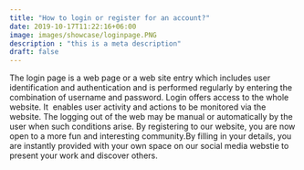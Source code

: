 ```yaml
---
title: "How to login or register for an account?"
date: 2019-10-17T11:22:16+06:00
image: images/showcase/loginpage.PNG
description : "this is a meta description"
draft: false
---
```


 The login page is a web page or a web site entry which includes user identification and authentication and is performed regularly by entering the combination of username and password. Login offers access to the whole website. It  enables user activity and actions to be monitored via the website. The logging out of the web may be manual or automatically by the user when such conditions arise. By registering to our website, you are now open to a more fun and interesting community.By filling in your details, you are instantly provided with your own space on our social media webstie to present your work and discover others.